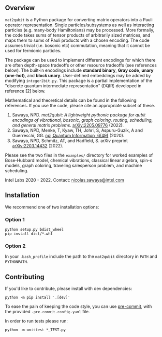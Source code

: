 
## Overview

`mat2qubit` is a Python package for converting matrix operators into a Pauli operator representation. Single particles/subsystems as well as interacting particles (e.g. many-body Hamiltonians) may be processed. More formally, the code takes sums of tensor products of arbitrarily sized matrices, and maps them to sums of Pauli products with a chosen encoding. The code assumes trivial (i.e. bosonic etc) commutation, meaning that it cannot be used for fermionic particles.

<!--
```math
\sum \cdots \otimes M \otimes N \otimes \cdots \rightarrow \sum \bigotimes \{I,\sigma_x,\sigma_y,\sigma_z\}
```
-->

The package can be used to implement different encodings for which there are often depth-space tradeoffs or other resource tradeoffs (see references below). The built-in encodings include <b>standard binary</b>, <b>Gray code</b>, <b>unary (one-hot)</b>, and <b>block unary</b>. User-defined embeddings may be added by modifying `integer2bit.py`. This package is a partial implementation of the "discrete quantum intermediate representation" (DQIR) developed in reference [2] below.

Mathematical and theoretical details can be found in the following references. If you use the code, please cite an appropriate subset of these.
1. Sawaya, NPD. <i>mat2qubit: A lightweight pythonic package for qubit encodings of vibrational, bosonic, graph coloring, routing, scheduling, and general matrix problems.</i> [arXiv:2205.09776](https://arxiv.org/abs/2205.09776) (2022).
2. Sawaya, NPD, Menke, T, Kyaw, TH, Johri, S, Aspuru-Guzik, A and Guerreschi, GG. [npj Quantum Information, 6(49)](https://www.nature.com/articles/s41534-020-0278-0) (2020).
3. Sawaya, NPD, Schmitz, AT, and Hadfield, S. arXiv preprint [arXiv:2203.14432](https://arxiv.org/abs/2203.14432) (2022).

Please see the two files in the `examples/` directory for worked examples of Bose-Hubbard model, chemical vibrations, classical linear algebra, spin-<i>s</i> models, graph coloring, traveling salesperson problem, and machine scheduling.

Intel Labs 2020 - 2022.
Contact: nicolas.sawaya@intel.com


## Installation

We recommend one of two installation options:

### Option 1
`python setup.py bdist_wheel`  
`pip install dist/*.whl`

### Option 2
In your `.bash_profile` include the path to the `mat2qubit` directory in `PATH` and `PYTHONPATH`.

## Contributing

If you'd like to contribute, please install with dev dependencies:

`python -m pip install '.[dev]'`

To ease the pain of keeping the code style, you can use [pre-commit](https://pre-commit.com), with the provided `.pre-commit-config.yaml` file.

In order to run tests please run:

`python -m unittest *_TEST.py`

